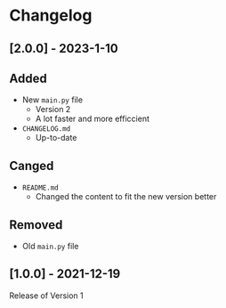 Changelog
=========

## [2.0.0] - 2023-1-10

## Added

- New `main.py` file
    - Version 2
    - A lot faster and more efficcient
- `CHANGELOG.md`
    - Up-to-date

## Canged

- `README.md`
    - Changed the content to fit the new version better

## Removed

- Old `main.py` file

## [1.0.0] - 2021-12-19

Release of Version 1